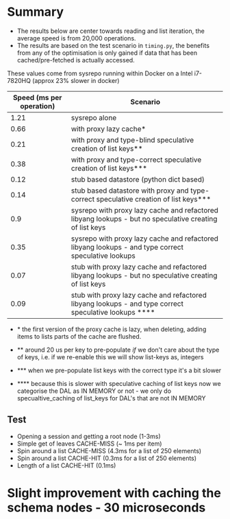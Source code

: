# Summary

- The results below are center towards reading and list iteration, the average speed is from 20,000 operations.
- The results are based on the test scenario in `timing.py`, the benefits from any of the optimisation is only gained if data that has been cached/pre-fetched is actually accessed.


These values come from sysrepo running within Docker on a Intel i7-7820HQ (approx 23% slower in docker)


| Speed (ms per operation)     | Scenario                       |
|------------------------------|--------------------------------|
| 1.21                         | sysrepo alone                  |
| 0.66                         | with proxy lazy cache*         |
| 0.21                         | with proxy and type-blind speculative creation of list keys\** |
| 0.38                         | with proxy and type-correct speculative creation of list keys\***  |
| 0.12                         | stub based datastore (python dict based)       |
| 0.14                         | stub based datastore with proxy and type-correct speculative creation of list keys\*** |
| 0.9                          | sysrepo with proxy lazy cache and refactored libyang lookups - but no speculative creating of list keys |
| 0.35                         | sysrepo with proxy lazy cache and refactored libyang lookups - and type correct speculative lookups |
| 0.07                         | stub with proxy lazy cache and refactored libyang lookups - but no speculative creating of list keys |
| 0.09                         | stub with proxy lazy cache and refactored libyang lookups - and type correct speculative lookups \**** |


- \* the first version of the proxy cache is lazy, when deleting, adding items to lists parts of the cache are flushed.

- \** around 20 us per key to pre-populate *if* we don't care about the type of keys, i.e. if we re-enable this we will show list-keys as, integers

- \*** when we pre-populate list keys with the correct type it's a bit slower

- \**** because this is slower with speculative caching of list keys now we categorise the DAL as IN MEMORY or not - we only do specualtive_caching of list_keys for DAL's that are not IN MEMORY


## Test

 - Opening a session and getting a root node (1-3ms)
 - Simple get of leaves CACHE-MISS (~ 1ms per item)
 - Spin around a list CACHE-MISS (4.3ms for a list of 250 elements)
 - Spin around a list CACHE-HIT (0.3ms for a list of 250 elements)
 - Length of a list CACHE-HIT (0.1ms)


# Slight improvement with caching the schema nodes - 30 microseconds

